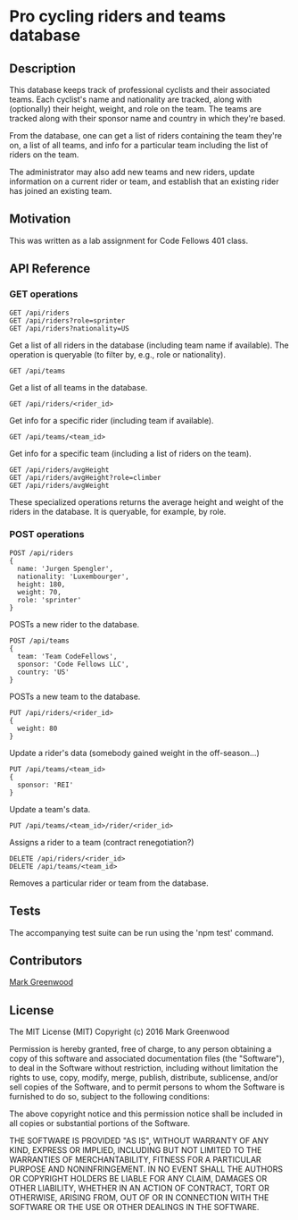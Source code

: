 # Pro cycling riders and teams database

## Description

This database keeps track of professional cyclists and their associated teams.
Each cyclist's name and nationality are tracked, along with (optionally) their
height, weight, and role on the team. The teams are tracked along with their
sponsor name and country in which they're based.

From the database, one can get a list of riders containing the team they're on,
a list of all teams, and info for a particular team including the list of riders on the
team.

The administrator may also add new teams and new riders, update information on a current
rider or team, and establish that an existing rider has joined an existing team.

## Motivation

This was written as a lab assignment for Code Fellows 401 class.

## API Reference

### GET operations

```
GET /api/riders
GET /api/riders?role=sprinter
GET /api/riders?nationality=US
```

Get a list of all riders in the database (including team name if available).
The operation is queryable (to filter by, e.g., role or nationality).

```
GET /api/teams
```

Get a list of all teams in the database.

```
GET /api/riders/<rider_id>
```

Get info for a specific rider (including team if available).

```
GET /api/teams/<team_id>
```

Get info for a specific team (including a list of riders on the team).

```
GET /api/riders/avgHeight
GET /api/riders/avgHeight?role=climber
GET /api/riders/avgWeight
```

These specialized operations returns the average height and weight of the riders in the
database. It is queryable, for example, by role.

### POST operations

```
POST /api/riders
{
  name: 'Jurgen Spengler',
  nationality: 'Luxembourger',
  height: 180,
  weight: 70,
  role: 'sprinter'
}
```

POSTs a new rider to the database.

```
POST /api/teams
{
  team: 'Team CodeFellows',
  sponsor: 'Code Fellows LLC',
  country: 'US'
}
```

POSTs a new team to the database.

```
PUT /api/riders/<rider_id>
{
  weight: 80
}
```

Update a rider's data (somebody gained weight in the off-season...)

```
PUT /api/teams/<team_id>
{
  sponsor: 'REI'
}
```

Update a team's data.

```
PUT /api/teams/<team_id>/rider/<rider_id>
```

Assigns a rider to a team (contract renegotiation?)

```
DELETE /api/riders/<rider_id>
DELETE /api/teams/<team_id>
```

Removes a particular rider or team from the database.

## Tests

The accompanying test suite can be run using the 'npm test' command.

## Contributors

[Mark Greenwood](https://github.com/markgreenwood)

## License

The MIT License (MIT)
Copyright (c) 2016 Mark Greenwood

Permission is hereby granted, free of charge, to any person obtaining a copy of this software and associated documentation files (the "Software"), to deal in the Software without restriction, including without limitation the rights to use, copy, modify, merge, publish, distribute, sublicense, and/or sell copies of the Software, and to permit persons to whom the Software is furnished to do so, subject to the following conditions:

The above copyright notice and this permission notice shall be included in all copies or substantial portions of the Software.

THE SOFTWARE IS PROVIDED "AS IS", WITHOUT WARRANTY OF ANY KIND, EXPRESS OR IMPLIED, INCLUDING BUT NOT LIMITED TO THE WARRANTIES OF MERCHANTABILITY, FITNESS FOR A PARTICULAR PURPOSE AND NONINFRINGEMENT. IN NO EVENT SHALL THE AUTHORS OR COPYRIGHT HOLDERS BE LIABLE FOR ANY CLAIM, DAMAGES OR OTHER LIABILITY, WHETHER IN AN ACTION OF CONTRACT, TORT OR OTHERWISE, ARISING FROM, OUT OF OR IN CONNECTION WITH THE SOFTWARE OR THE USE OR OTHER DEALINGS IN THE SOFTWARE.
